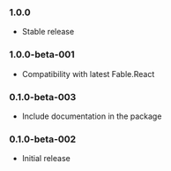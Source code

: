 ### 1.0.0

* Stable release

### 1.0.0-beta-001

* Compatibility with latest Fable.React

### 0.1.0-beta-003

* Include documentation in the package

### 0.1.0-beta-002

* Initial release
